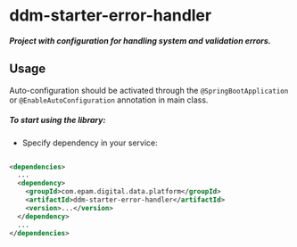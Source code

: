 # ddm-starter-error-handler

##### Project with configuration for handling system and validation errors.

## Usage
Auto-configuration should be activated through the `@SpringBootApplication` or `@EnableAutoConfiguration` annotation in main class.

##### To start using the library:
* Specify dependency in your service:

```xml

<dependencies>
  ...
  <dependency>
    <groupId>com.epam.digital.data.platform</groupId>
    <artifactId>ddm-starter-error-handler</artifactId>
    <version>...</version>
  </dependency>
  ...
</dependencies>
```
